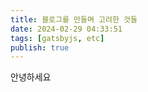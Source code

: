 ```yaml
---
title: 블로그를 만들며 고려한 것들
date: 2024-02-29 04:33:51
tags: [gatsbyjs, etc]
publish: true
---
```


안녕하세요
